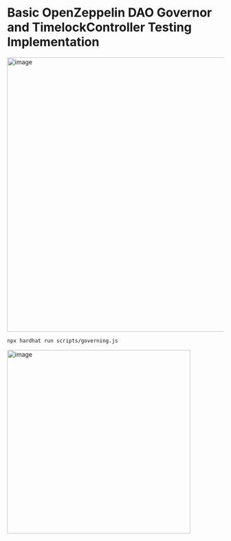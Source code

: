 # Basic OpenZeppelin DAO Governor and TimelockController Testing Implementation

<img width="636" alt="image" src="https://user-images.githubusercontent.com/34758484/174387832-a77791ba-425a-426a-9639-146506fa67a2.png">

```shell
npx hardhat run scripts/governing.js
```

<img width="426" alt="image" src="https://user-images.githubusercontent.com/34758484/174388044-812bb05e-4f99-4e6d-9a06-0bc65a1ea1a0.png">
